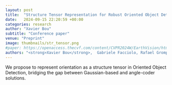 ```yaml
---
layout: post
title:  "Structure Tensor Representation for Robust Oriented Object Detection "
date:   2024-09-15 22:20:59 +00:00
categories: research
author: "Xavier Bou"
subtitle: "Conference paper"
venue: "Preprint"
image: thumbnails/str_tensor.png
#paper: https://openaccess.thecvf.com/content/CVPR2024W/EarthVision/html/
authors: "<strong>Xavier Bou</strong>,  Gabriele Facciolo, Rafael Grompone Von Gioi, Jean-Michel Morel, Thibaud Ehret"
---
```

We propose to represent orientation as a structure tensor in Oriented Object Detection, bridging the gap between Gaussian-based and angle-coder solutions.